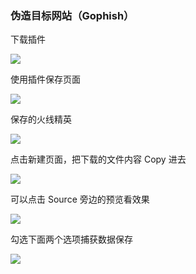 ### 伪造目标网站（Gophish）

下载插件

![](https://pic1.imgdb.cn/item/68d8b4edc5157e1a883ef020.png)

使用插件保存页面

![](https://pic1.imgdb.cn/item/68d8b517c5157e1a883ef22a.png)

保存的火线精英

![](https://pic1.imgdb.cn/item/68d8b58fc5157e1a883ef470.png)

点击新建页面，把下载的文件内容 Copy 进去

![](https://pic1.imgdb.cn/item/68d8b61bc5157e1a883ef4f6.png)

可以点击 Source 旁边的预览看效果

![](https://pic1.imgdb.cn/item/68d8b64fc5157e1a883ef534.png)

勾选下面两个选项捕获数据保存

![](https://pic1.imgdb.cn/item/68d8b6a5c5157e1a883ef576.png)